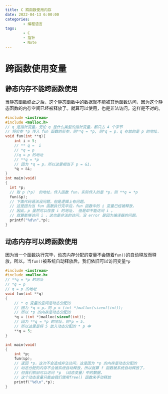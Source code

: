 ```yaml
---
title: C 跨函数使用内存
date: 2022-04-13 6:00:00
categories:
        - 编程语言
tags:
        - C
        - 指针
        - Note
---
```


# 跨函数使用变量

## 静态内存不能跨函数使用

当静态函数终止之后，这个静态函数中的数据就不能被其他函数访问，因为这个静态函数的内存空间已经被释放了。就算可以使用，也是非法访问，这样是不对的。

```c
#include <iostream>
#include <malloc.h>
// q 是指针变量，无论 q 是什么类型的指针变量，都只占 4 个字节
// 将实参 *p 传入 fun 函数的形参，则**q = *p, 则*q = p，q 存放的是 p 的地址，
void fun(int **q){
    int i = 5;
    // ** q =  i
    // *q = p
    //q = p 的地址
    // **q = *p
    // 因为 *q = p，所以这里相当于 p = &1，
    *q = &i;
}
int main(void)
{
  int *p;
  // 取 p（*p） 的地址，传入函数 fun，实际传入的是 *p，则 **q = *p
  fun(&p);
  // 下面代码语法没问题，但是逻辑上有问题。
  // 这是因为当 fun 函数执行完毕后，fun 函数中的 i 变量已经被释放，
  // 因此，p 虽然可以存放 i 的地址， 但是却不能访问 i 。
  // 就算能够访问 i ，这也是非法的访问，没 error 是因为编译器的问题。
  printf("%d\n",*p);
}
```

## 动态内存可以跨函数使用

因为当一个函数执行完毕，动态内存分配的变量不会随着`fun()`的自动释放而释放，所以，当`fun()`被系统自动释放后，我们依旧可以访问变量`*p`

```c
#include <iostream>
#include <malloc.h>
// **q = *p 的地址
// *q = p
// q = p 的地址
void fun(int **q)
{
    // * q 变量的空间是动态分配的
    // 因为 *q = p，则 p = (int *)malloc(sizeof(int));
    // 所以 *p 的内存是动态分配的
    *q = (int *)malloc(sizeof(int));
    // 因为 **q = *p 的地址，则*p = 5，
    // 所以这里是将 5 放入动态分配的 * p 中
    **q = 5;
}

int main(void)
{
    int *p;
    fun(&p);
    // 返回 *p，这次不会造成非法访问，这是因为 *p 的内存是动态分配的
    // 动态分配的内存不会被系统自动释放，所以就算 f 函数被系统自动释放了，
    // 但我们依旧可以访问 *p （动态变量）中的数据，
    // 这个动态变量只能由我们使用free() 函数来手动释放
    printf("%d\n",*p);
}

```
